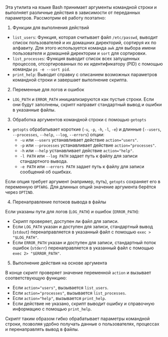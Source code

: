 Эта утилита на языке Bash принимает аргументы командной строки и выполняет различные действия в зависимости от переданных параметров. Рассмотрим её работу поэтапно:

 1. Функции для выполнения действий

   - `list_users`: Функция, которая считывает файл `/etc/passwd`, выводит список пользователей и их домашних директорий, сортируя их по алфавиту. Для этого используется команда `awk` для выбора имени пользователя и домашней директории и `sort` для сортировки.
   - `list_processes`: Функция выводит список всех запущенных процессов, отсортированных по их идентификатору (PID) с помощью команды `ps -e --sort pid`.
   - `print_help`: Выводит справку с описанием возможных параметров командной строки и завершает выполнение скрипта.

 2. Переменные для логов и ошибок

   - `LOG_PATH` и `ERROR_PATH` инициализируются как пустые строки. Если они будут заполнены, скрипт направит стандартный вывод и ошибки в указанные файлы.

 3. Обработка аргументов командной строки с помощью `getopts`

   - `getopts` обрабатывает короткие (`-u`, `-p`, `-h`, `-l`, `-e`) и длинные (`--users`, `--processes`, `--help`, `--log`, `--errors`) опции:
     - `-u` или `--users` устанавливает действие `action="users"`.
     - `-p` или `--processes` устанавливает действие `action="processes"`.
     - `-h` или `--help` устанавливает действие `action="help"`.
     - `-l PATH` или `--log PATH` задает путь к файлу для записи стандартного вывода.
     - `-e PATH` или `--errors PATH` задает путь к файлу для записи сообщений об ошибках.
   
   Если опция требует аргумент (например, путь), `getopts` сохраняет его в переменную `OPTARG`. Для длинных опций значение аргумента берётся через `OPTIND`.

 4. Перенаправление потоков вывода в файлы

   Если указаны пути для логов (`LOG_PATH`) и ошибок (`ERROR_PATH`):
   - Скрипт проверяет, доступен ли файл для записи.
   - Если `LOG_PATH` указан и доступен для записи, стандартный вывод (`stdout`) перенаправляется в указанный файл с помощью `exec > "$LOG_PATH"`.
   - Если `ERROR_PATH` указан и доступен для записи, стандартный поток ошибок (`stderr`) перенаправляется в указанный файл с помощью `exec 2> "$ERROR_PATH"`.

 5. Выполнение действия на основе аргумента

   В конце скрипт проверяет значение переменной `action` и вызывает соответствующую функцию:
   - Если `action="users"`, вызывается `list_users`.
   - Если `action="processes"`, вызывается `list_processes`.
   - Если `action="help"`, вызывается `print_help`.
   - Если действие не указано, скрипт выводит ошибку и справочную информацию с помощью `print_help`.

Скрипт таким образом гибко обрабатывает параметры командной строки, позволяя удобно получать данные о пользователях, процессах и перенаправлять вывод в файлы.
